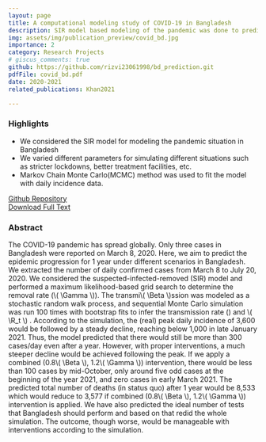 ```yaml
---
layout: page
title: A computational modeling study of COVID-19 in Bangladesh
description: SIR model based modeling of the pandemic was done to predict the pandemic situation in Bangladesh.
img: assets/img/publication_preview/covid_bd.jpg
importance: 2
category: Research Projects
# giscus_comments: true
github: https://github.com/rizvi23061998/bd_prediction.git
pdfFile: covid_bd.pdf 
date: 2020-2021
related_publications: Khan2021

---
```

<h3>Highlights</h3>
<ul>
    <li>We considered the SIR model for modeling the pandemic situation in Bangladesh</li>
    <li>We varied different parameters for simulating different situations such as stricter lockdowns, better treatment facilities, etc.
    </li>
    <li> Markov Chain Monte Carlo(MCMC) method was used to fit the model with daily incidence data.
    </li>
</ul>

<a href='{{ page.github }}'> Github Repository </a>
<br>
<a href='/assets/pdf/covid_bd.pdf'>Download Full Text</a>

<h3>Abstract</h3>
The COVID-19 pandemic has spread globally. Only three cases in Bangladesh were reported on March 8, 2020. Here, we aim to predict the epidemic progression for 1 year under different scenarios in Bangladesh. We extracted the number of daily confirmed cases from March 8 to July 20, 2020. We considered the suspected-infected-removed (SIR) model and performed a maximum likelihood-based grid search to determine the removal rate (\( \Gamma \)). The transmi\( \Beta \)ssion was modeled as a stochastic random walk process, and sequential Monte Carlo simulation was run 100 times with bootstrap fits to infer the transmission rate () and \( \R_t \) . According to the simulation, the (real) peak daily incidence of 3,600 would be followed by a steady decline, reaching below 1,000 in late January 2021. Thus, the model predicted that there would still be more than 300 cases/day even after a year. However, with proper interventions, a much steeper decline would be achieved following the peak. If we apply a combined (0.8\( \Beta \), 1.2\( \Gamma \)) intervention, there would be less than 100 cases by mid-October, only around five odd cases at the beginning of the year 2021, and zero cases in early March 2021. The predicted total number of deaths (in status quo) after 1 year would be 8,533 which would reduce to 3,577 if combined (0.8\( \Beta \), 1.2\( \Gamma \)) intervention is applied. We have also predicted the ideal number of tests that Bangladesh should perform and based on that redid the whole simulation. The outcome, though worse, would be manageable with interventions according to the simulation.
